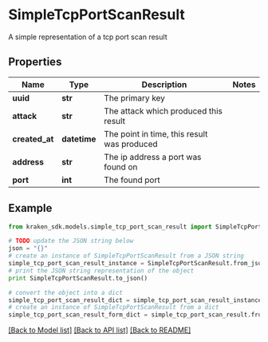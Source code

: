 # SimpleTcpPortScanResult

A simple representation of a tcp port scan result

## Properties
Name | Type | Description | Notes
------------ | ------------- | ------------- | -------------
**uuid** | **str** | The primary key | 
**attack** | **str** | The attack which produced this result | 
**created_at** | **datetime** | The point in time, this result was produced | 
**address** | **str** | The ip address a port was found on | 
**port** | **int** | The found port | 

## Example

```python
from kraken_sdk.models.simple_tcp_port_scan_result import SimpleTcpPortScanResult

# TODO update the JSON string below
json = "{}"
# create an instance of SimpleTcpPortScanResult from a JSON string
simple_tcp_port_scan_result_instance = SimpleTcpPortScanResult.from_json(json)
# print the JSON string representation of the object
print SimpleTcpPortScanResult.to_json()

# convert the object into a dict
simple_tcp_port_scan_result_dict = simple_tcp_port_scan_result_instance.to_dict()
# create an instance of SimpleTcpPortScanResult from a dict
simple_tcp_port_scan_result_form_dict = simple_tcp_port_scan_result.from_dict(simple_tcp_port_scan_result_dict)
```
[[Back to Model list]](../README.md#documentation-for-models) [[Back to API list]](../README.md#documentation-for-api-endpoints) [[Back to README]](../README.md)


